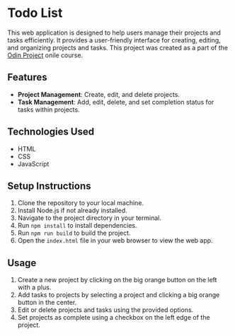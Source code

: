 # Todo List

This web application is designed to help users manage their projects and tasks efficiently. It provides a user-friendly interface for creating, editing, and organizing projects and tasks.
This project was created as a part of the [Odin Project](https://www.theodinproject.com/) onile course.

## Features

- **Project Management**: Create, edit, and delete projects.
- **Task Management**: Add, edit, delete, and set completion status for tasks within projects.

## Technologies Used

  - HTML
  - CSS
  - JavaScript

## Setup Instructions

1. Clone the repository to your local machine.
2. Install Node.js if not already installed.
3. Navigate to the project directory in your terminal.
4. Run `npm install` to install dependencies.
5. Run `npm run build` to build the project.
6. Open the `index.html` file in your web browser to view the web app.

## Usage

1. Create a new project by clicking on the big orange button on the left with a plus.
2. Add tasks to projects by selecting a project and clicking a big orange button in the center.
3. Edit or delete projects and tasks using the provided options.
4. Set projects as complete using a checkbox on the left edge of the project.
